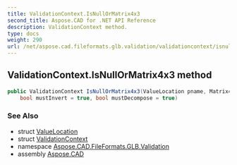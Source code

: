 ```yaml
---
title: ValidationContext.IsNullOrMatrix4x3
second_title: Aspose.CAD for .NET API Reference
description: ValidationContext method. 
type: docs
weight: 290
url: /net/aspose.cad.fileformats.glb.validation/validationcontext/isnullormatrix4x3/
---
```

## ValidationContext.IsNullOrMatrix4x3 method

```csharp
public ValidationContext IsNullOrMatrix4x3(ValueLocation pname, Matrix4x4? matrix, 
    bool mustInvert = true, bool mustDecompose = true)
```

### See Also

* struct [ValueLocation](../../valuelocation/)
* struct [ValidationContext](../)
* namespace [Aspose.CAD.FileFormats.GLB.Validation](../../../aspose.cad.fileformats.glb.validation/)
* assembly [Aspose.CAD](../../../)


